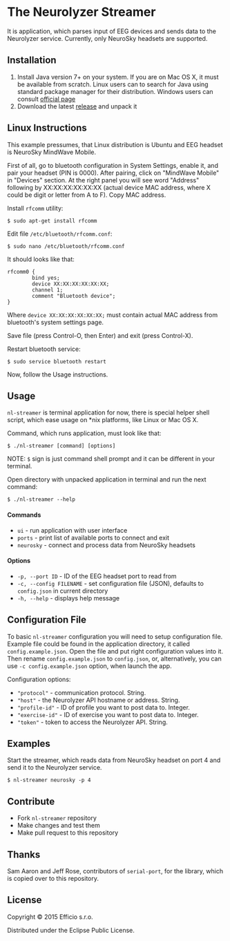 # The Neurolyzer Streamer

It is application, which parses input of EEG devices and sends data to
the Neurolyzer service. Currently, only NeuroSky headsets are supported.

## Installation

1. Install Java version 7+ on your system. If you are on Mac OS X, it must be
available from scratch. Linux users can to search for Java using standard
package manager for their distribution. Windows users can consult
[official page](https://www.java.com/en/download/help/download_options.xml#windows)
2. Download the latest [release](https://github.com/efficiosro/nl-streamer/raw/master/releases/nl-streamer-0.2.0.zip) and unpack it

## Linux Instructions

This example pressumes, that Linux distribution is Ubuntu and EEG headset
is NeuroSky MindWave Mobile.

First of all, go to bluetooth configuration in System Settings, enable it,
and pair your headset (PIN is 0000). After pairing, click on
"MindWave Mobile" in "Devices" section. At the right panel you will see
word "Address" following by XX:XX:XX:XX:XX:XX (actual device MAC address,
where X could be digit or letter from A to F). Copy MAC address.

Install `rfcomm` utility:

    $ sudo apt-get install rfcomm

Edit file `/etc/bluetooth/rfcomm.conf`:

    $ sudo nano /etc/bluetooth/rfcomm.conf

It should looks like that:

```
rfcomm0 {
        bind yes;
        device XX:XX:XX:XX:XX:XX;
        channel 1;
        comment "Bluetooth device";
}
```

Where `device XX:XX:XX:XX:XX:XX;` must contain actual MAC address from bluetooth's
system settings page.

Save file (press Control-O, then Enter) and exit (press Control-X).

Restart bluetooth service:

    $ sudo service bluetooth restart

Now, follow the Usage instructions.

## Usage

`nl-streamer` is terminal application for now, there is special helper shell
script, which ease usage on *nix platforms, like Linux or Mac OS X.

Command, which runs application, must look like that:

    $ ./nl-streamer [command] [options]

NOTE: `$` sign is just command shell prompt and it can be different in your terminal.

Open directory with unpacked application in terminal and run the next command:

    $ ./nl-streamer --help

#### Commands

* `ui` - run application with user interface
* `ports` - print list of available ports to connect and exit
* `neurosky` - connect and process data from NeuroSky headsets

#### Options

* `-p, --port ID` - ID of the EEG headset port to read from
* `-c, --config FILENAME` - set configuration file (JSON), defaults to
`config.json` in current directory
* `-h, --help` - displays help message

## Configuration File

To basic `nl-streamer` configuration you will need to setup configuration file.
Example file could be found in the application directory, it called
`config.example.json`. Open the file and put right configuration values into it.
Then rename `config.example.json` to `config.json`, or, alternatively, you can use
`-c config.example.json` option, when launch the app.

Configuration options:


* `"protocol"` - communication protocol. String.
* `"host"` - the Neurolyzer API hostname or address. String.
* `"profile-id"` - ID of profile you want to post data to. Integer.
* `"exercise-id"` - ID of exercise you want to post data to. Integer.
* `"token"` - token to access the Neurolyzer API. String.

## Examples

Start the streamer, which reads data from NeuroSky headset on port 4 and send
it to the Neurolyzer service.

    $ nl-streamer neurosky -p 4

## Contribute

* Fork `nl-streamer` repository
* Make changes and test them
* Make pull request to this repository

## Thanks

Sam Aaron and Jeff Rose, contributors of `serial-port`, for the library,
which is copied over to this repository.

## License

Copyright © 2015 Efficio s.r.o.

Distributed under the Eclipse Public License.
